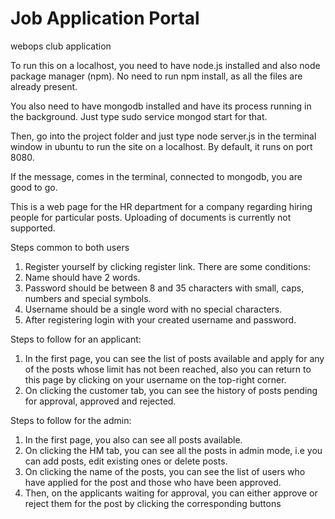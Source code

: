 # Job Application Portal
webops club application

To run this on a localhost, you need to have node.js installed and also node package manager (npm). No need to run npm install, as all the files are already present.

You also need to have mongodb installed and have its process running in the background. Just type sudo service mongod start for that.

Then, go into the project folder and just type node server.js in the terminal window in ubuntu to run the site on a localhost. By default, it runs on port 8080. 

If the message, comes in the terminal, connected to mongodb, you are good to go.

This is a web page for the HR department for a company regarding hiring people for particular posts. Uploading of documents is currently not supported.

Steps common to both users

1. Register yourself by clicking register link. There are some conditions:
 1. Name should have 2 words.
 2. Password should be between 8 and 35 characters with small, caps, numbers and special symbols.
 3. Username should be a single word with no special characters.
2. After registering login with your created username and password.

Steps to follow for an applicant:

1. In the first page, you can see the list of posts available and apply for any of the posts whose limit has not been reached, also you can return to this page by clicking on your username on the top-right corner.
2. On clicking the customer tab, you can see the history of posts pending for approval, approved and rejected.

Steps to follow for the admin:

1. In the first page, you also can see all posts available.
2. On clicking the HM tab, you can see all the posts in admin mode, i.e you can add posts, edit existing ones or delete posts.
3. On clicking the name of the posts, you can see the list of users who have applied for the post and those who have been approved.
4. Then, on the applicants waiting for approval, you can either approve or reject them for the post by clicking the corresponding buttons
